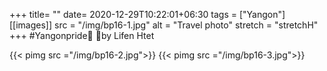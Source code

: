 +++
title= ""
date= 2020-12-29T10:22:01+06:30
tags  = ["Yangon"]
[[images]]
  src  = "/img/bp16-1.jpg"
  alt  = "Travel photo"
  stretch = "stretchH"
+++
#Yangonpride🌈
📸by Lifen Htet

<!--more-->
{{< pimg src ="/img/bp16-2.jpg">}}
{{< pimg src ="/img/bp16-3.jpg">}}